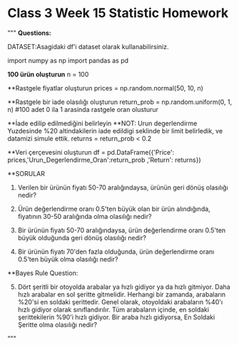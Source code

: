 # Class 3 Week 15 Statistic Homework

"""
**Questions:**

DATASET:Asagidaki df'i dataset olarak kullanabilirsiniz.

import numpy as np
import pandas as pd

**100 ürün oluşturun**
n = 100

**Rastgele fiyatlar oluşturun
prices = np.random.normal(50, 10, n)

**Rastgele bir iade olasılığı oluşturun
return_prob = np.random.uniform(0, 1, n) #100 adet 0 ila 1 arasinda rastgele oran olusturur

**İade edilip edilmediğini belirleyin
**NOT: Urun degerlendirme Yuzdesinde %20 altindakilerin iade edildigi seklinde bir limit belirledik, ve datamizi simule ettik.
returns = return_prob < 0.2

**Veri çerçevesini oluşturun
df = pd.DataFrame({'Price': prices,'Urun_Degerlendirme_Oran':return_prob ,'Return': returns})

**SORULAR
1. Verilen bir ürünün fiyatı 50-70 aralığındaysa, ürünün geri dönüş olasılığı nedir?

2. Ürün değerlendirme oranı 0.5'ten büyük olan bir ürün alındığında, fiyatının 30-50 aralığında olma olasılığı nedir?

3. Bir ürünün fiyatı 50-70 aralığındaysa, ürün değerlendirme oranı 0.5'ten büyük olduğunda geri dönüş olasılığı nedir?

4. Bir ürünün fiyatı 70'den fazla olduğunda, ürün değerlendirme oranı 0.5'ten büyük olma olasılığı nedir?

**Bayes Rule Question:

5. Dört şeritli bir otoyolda arabalar ya hızlı gidiyor ya da hızlı gitmiyor. Daha hızlı arabalar en sol şeritte gitmelidir. Herhangi bir zamanda, arabaların %20'si en soldaki şerittedir. Genel olarak, otoyoldaki arabaların %40'ı hızlı gidiyor olarak sınıflandırılır. Tüm arabaların içinde, en soldaki şerittekilerin %90'i hızlı gidiyor. Bir araba hızlı gidiyorsa, En Soldaki Şeritte olma olasılığı nedir?

"""
